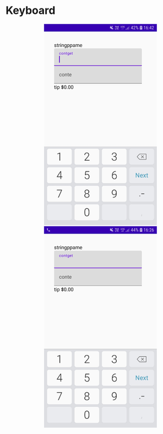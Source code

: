 # Keyboard

<p align="center">
  <img src="images/ss1.jpg" width="300">
  <img src="images/ss2.jpg" width="300">
</p>
